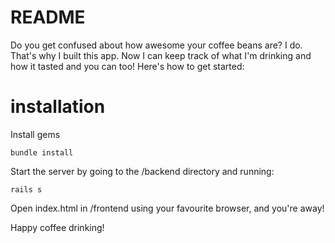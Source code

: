# README

Do you get confused about how awesome your coffee beans are? I do. That's why I built this app. Now I can keep track of what I'm drinking and how it tasted and you can too! Here's how to get started:

# installation

Install gems 

``` bundle install ```

Start the server by going to the /backend directory and running:

``` rails s ```

Open index.html in /frontend using your favourite browser, and you're away!

Happy coffee drinking!

